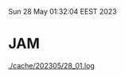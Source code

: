 Sun 28 May 01:32:04 EEST 2023
# JAM
<a href='./cache/202305/28_01.log'>./cache/202305/28_01.log</a>
